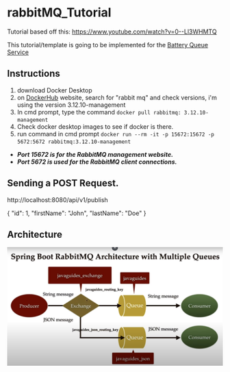 # rabbitMQ_Tutorial
Tutorial based off this: https://www.youtube.com/watch?v=0--Ll3WHMTQ

This tutorial/template is going to be implemented for the [Battery Queue Service](https://github.com/mVeerasingam/BatterySimulator-QueueService)

## Instructions
1. download Docker Desktop
2. on [DockerHub](https://hub.docker.com/) website, search for "rabbit mq" and check versions, i'm using the version 3.12.10-management
3. In cmd prompt, type the command ```docker pull rabbitmq: 3.12.10-management```
4. Check docker desktop images to see if docker is there.
5. run command in cmd prompt ```docker run --rm -it -p 15672:15672 -p 5672:5672 rabbitmq:3.12.10-management```
  - ***Port 15672 is for the RabbitMQ management website.***
  - ***Port 5672 is used for the RabbitMQ client connections.***

## Sending a POST Request.
http://localhost:8080/api/v1/publish

{
    "id": 1,
    "firstName": "John",
    "lastName": "Doe" 
}

## Architecture
![RabbitMQ Architecture](https://github.com/MarkVeerasingam/rabbitMQ_Tutorial/blob/master/RabbitMQ_Architecture.png)

